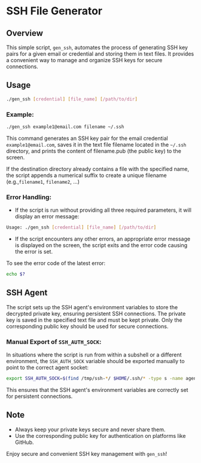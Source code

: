 # SSH File Generator

## Overview
This simple script, `gen_ssh`, automates the process of generating SSH key pairs for a given email or credential and storing them in text files. It provides a convenient way to manage and organize SSH keys for secure connections.

## Usage
```bash
./gen_ssh [credential] [file_name] [/path/to/dir]
```

### Example:
```bash
./gen_ssh example1@email.com filename ~/.ssh
```

This command generates an SSH key pair for the email credential
`example1@email.com`, saves it in the text file filename located in the `~/.ssh` directory, and prints the content of filename.pub (the public key) to the screen.

If the destination directory already contains a file with the specified name, the script appends a numerical suffix to create a unique filename (e.g.,`filename1`, `filename2`, ...)

### Error Handling:
* If the script is run without providing all three required parameters, it will display an error message:
```bash
Usage: ./gen_ssh [credential] [file_name] [/path/to/dir]
```

* If the script encounters any other errors, an appropriate error message is
displayed on the screen, the script exits and the error code causing the error is set.

To see the error code of the latest error:
```bash
echo $?
```


## SSH Agent
The script sets up the SSH agent's environment variables to store the decrypted private key, ensuring persistent SSH connections. The private key is saved in the specified text file and must be kept private. Only the corresponding public key should be used for secure connections.

### Manual Export of `SSH_AUTH_SOCK`:
In situations where the script is run from within a subshell or a different
environment, the `SSH_AUTH_SOCK` variable should be exported manually to point to the correct agent socket:
```bash
export SSH_AUTH_SOCK=$(find /tmp/ssh-*/ $HOME/.ssh/* -type s -name agent.* 2>/dev/null | head -n 1)
```

This ensures that the SSH agent's environment variables are correctly set for persistent connections.

## Note
* Always keep your private keys secure and never share them.
* Use the corresponding public key for authentication on platforms like GitHub.

Enjoy secure and convenient SSH key management with `gen_ssh`!
